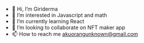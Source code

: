 - 👋 Hi, I’m Giriderma
- 👀 I’m interested in Javascript and math
- 🌱 I’m currently learning React
- 💞️ I’m looking to collaborate on NFT maker app
- 📫 How to reach me akuorangunknown@gmail.com

